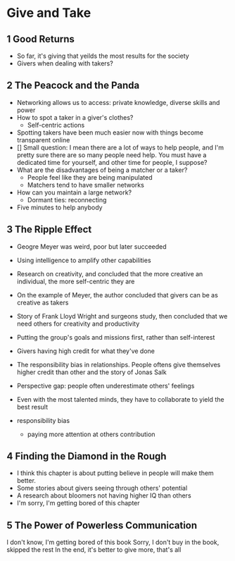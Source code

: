 # Give and Take

## 1 Good Returns

- So far, it's giving that yeilds the most results for the society
- Givers when dealing with takers?

## 2 The Peacock and the Panda

- Networking allows us to access: private knowledge, diverse skills and power 
- How to spot a taker in a giver's clothes?
    - Self-centric actions
- Spotting takers have been much easier now with things become transparent online
- [] Small question: I mean there are a lot of ways to help people, and I'm pretty sure there are so many people need help. You must have a dedicated time for yourself, and other time for people, I suppose?
- What are the disadvantages of being a matcher or a taker?
    - People feel like they are being manipulated
    - Matchers tend to have smaller networks
- How can you maintain a large network?
    - Dormant ties: reconnecting
- Five minutes to help anybody

## 3 The Ripple Effect

- Geogre Meyer was weird, poor but later succeeded
- Using intelligence to amplify other capabilities
- Research on creativity, and concluded that the more creative an individual, the more self-centric they are
- On the example of Meyer, the author concluded that givers can be as creative as takers
- Story of Frank Lloyd Wright and surgeons study, then concluded that we need others for creativity and productivity
- Putting the group's goals and missions first, rather than self-interest
- Givers having high credit for what they've done
- The responsibility bias in relationships. People oftens give themselves higher credit than other and the story of Jonas Salk
- Perspective gap: people often underestimate others' feelings

- Even with the most talented minds, they have to collaborate to yield the best result
- responsibility bias
    - paying more attention at others contribution

## 4 Finding the Diamond in the Rough

- I think this chapter is about putting believe in people will make them better.
- Some stories about givers seeing through others' potential
- A research about bloomers not having higher IQ than others
- I'm sorry, I'm getting bored of this chapter

## 5 The Power of Powerless Communication

I don't know, I'm getting bored of this book
Sorry, I don't buy in the book, skipped the rest
In the end, it's better to give more, that's all



